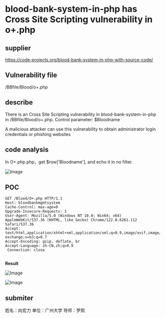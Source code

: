 # blood-bank-system-in-php has Cross Site Scripting vulnerability in o+.php

## supplier 
https://code-projects.org/blood-bank-system-in-php-with-source-code/
## Vulnerability file
/BBfile/Blood/o+.php
## describe
There is an  Cross Site Scripting vulnerability in blood-bank-system-in-php  in /BBfile/Blood/o+.php. Control parameter: $Bloodname

A malicious attacker can use this vulnerability to obtain administrator login credentials or phishing websites

## code analysis

In O+.php.php，get $row['Bloodname'], and echo it in no filter.

![Image](https://github.com/user-attachments/assets/b299ae9c-7b53-4ad8-b8d0-a70701ae93bc)

## POC

```
GET /Blood/O+.php HTTP/1.1
Host: bloodbankmgmtsystem
Cache-Control: max-age=0
Upgrade-Insecure-Requests: 1
User-Agent: Mozilla/5.0 (Windows NT 10.0; Win64; x64) AppleWebKit/537.36 (KHTML, like Gecko) Chrome/122.0.6261.112 Safari/537.36
Accept: text/html,application/xhtml+xml,application/xml;q=0.9,image/avif,image/webp,image/apng,*/*;q=0.8,application/signed-exchange;v=b3;q=0.7
Accept-Encoding: gzip, deflate, br
Accept-Language: zh-CN,zh;q=0.9
 Connection: close


```

**Result**

![Image](https://github.com/user-attachments/assets/a4e10b3b-2451-4276-8066-b3959e3d0a27)

![Image](https://github.com/user-attachments/assets/9cf96475-1759-48e5-8bf3-387c4fd597f1)

## submiter

姓名：向宏力
单位：广州大学
导师：罗熙
